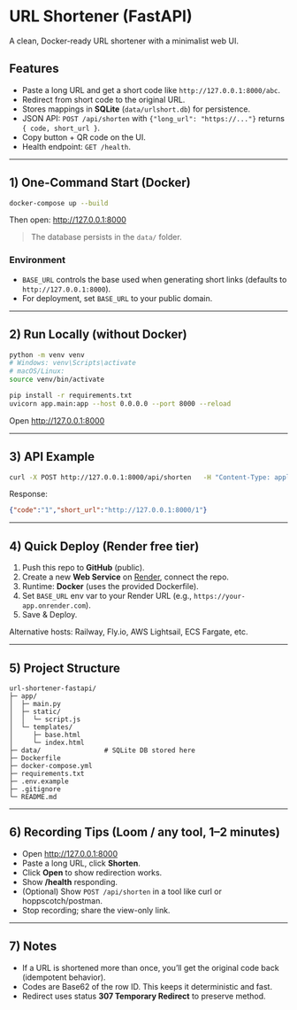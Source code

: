 # URL Shortener (FastAPI)

A clean, Docker-ready URL shortener with a minimalist web UI.

## Features
- Paste a long URL and get a short code like `http://127.0.0.1:8000/abc`.
- Redirect from short code to the original URL.
- Stores mappings in **SQLite** (`data/urlshort.db`) for persistence.
- JSON API: `POST /api/shorten` with `{"long_url": "https://..."}` returns `{ code, short_url }`.
- Copy button + QR code on the UI.
- Health endpoint: `GET /health`.

---

## 1) One-Command Start (Docker)
```bash
docker-compose up --build
```
Then open: http://127.0.0.1:8000

> The database persists in the `data/` folder.

### Environment
- `BASE_URL` controls the base used when generating short links (defaults to `http://127.0.0.1:8000`).
- For deployment, set `BASE_URL` to your public domain.

---

## 2) Run Locally (without Docker)
```bash
python -m venv venv
# Windows: venv\Scripts\activate
# macOS/Linux:
source venv/bin/activate

pip install -r requirements.txt
uvicorn app.main:app --host 0.0.0.0 --port 8000 --reload
```
Open http://127.0.0.1:8000

---

## 3) API Example
```bash
curl -X POST http://127.0.0.1:8000/api/shorten   -H "Content-Type: application/json"   -d '{"long_url": "https://example.com"}'
```

Response:
```json
{"code":"1","short_url":"http://127.0.0.1:8000/1"}
```

---

## 4) Quick Deploy (Render free tier)
1. Push this repo to **GitHub** (public).
2. Create a new **Web Service** on [Render](https://render.com/), connect the repo.
3. Runtime: **Docker** (uses the provided Dockerfile).
4. Set `BASE_URL` env var to your Render URL (e.g., `https://your-app.onrender.com`).
5. Save & Deploy.

Alternative hosts: Railway, Fly.io, AWS Lightsail, ECS Fargate, etc.

---

## 5) Project Structure
```
url-shortener-fastapi/
├─ app/
│  ├─ main.py
│  ├─ static/
│  │  └─ script.js
│  └─ templates/
│     ├─ base.html
│     └─ index.html
├─ data/                # SQLite DB stored here
├─ Dockerfile
├─ docker-compose.yml
├─ requirements.txt
├─ .env.example
├─ .gitignore
└─ README.md
```

---

## 6) Recording Tips (Loom / any tool, 1–2 minutes)
- Open http://127.0.0.1:8000
- Paste a long URL, click **Shorten**.
- Click **Open** to show redirection works.
- Show **/health** responding.
- (Optional) Show `POST /api/shorten` in a tool like curl or hoppscotch/postman.
- Stop recording; share the view-only link.

---

## 7) Notes
- If a URL is shortened more than once, you’ll get the original code back (idempotent behavior).
- Codes are Base62 of the row ID. This keeps it deterministic and fast.
- Redirect uses status **307 Temporary Redirect** to preserve method.
